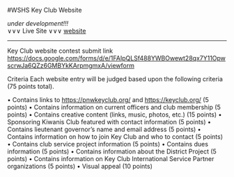 #WSHS Key Club Website 

*under development!!!* \
∨∨∨ Live Site ∨∨∨
[website](https://chwrd.github.io/WSHS-Key-Club/)


---


Key Club website contest submit link
https://docs.google.com/forms/d/e/1FAIpQLSf488YWBOwewt28qx7Y11OpwscrwJa6QZz6GMBYkKArpmgmxA/viewform

Criteria
Each website entry will be judged based upon the following criteria (75 points total).

• Contains links to https://pnwkeyclub.org/ and https://keyclub.org/ (5 points)
• Contains information on current officers and club membership (5 points)
• Contains creative content (links, music, photos, etc.) (15 points)
• Sponsoring Kiwanis Club featured with contact information (5 points)
• Contains lieutenant governor’s name and email address (5 points)
• Contains information on how to join Key Club and who to contact (5 points)
• Contains club service project information (5 points)
• Contains dues information (5 points)
• Contains information about the District Project (5 points)
• Contains information on Key Club International Service Partner organizations (5 points)
• Visual appeal (10 points)

